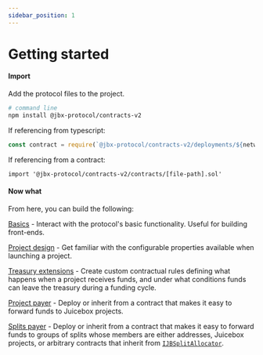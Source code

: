 ```yaml
---
sidebar_position: 1
---
```


# Getting started

#### Import

Add the protocol files to the project.
```bash
# command line
npm install @jbx-protocol/contracts-v2
```

If referencing from typescript:
```typescript
const contract = require(`@jbx-protocol/contracts-v2/deployments/${network}/${contractName}.json`)
```

If referencing from a contract:
```
import '@jbx-protocol/contracts-v2/contracts/[file-path].sol'
```

#### Now what

From here, you can build the following:

[Basics](basics.md) - Interact with the protocol's basic functionality. Useful for building front-ends.  

[Project design](project-design.md) - Get familiar with the configurable properties available when launching a project. 

[Treasury extensions](treasury-extensions) - Create custom contractual rules defining what happens when a project receives funds, and under what conditions funds can leave the treasury during a funding cycle.

[Project payer](utilities/project-payer.md) - Deploy or inherit from a contract that makes it easy to forward funds to Juicebox projects.

[Splits payer](utilities/splits-payer.md) - Deploy or inherit from a contract that makes it easy to forward funds to groups of splits whose members are either addresses, Juicebox projects, or arbitrary contracts that inherit from [`IJBSplitAllocator`](treasury-extensions/split-allocator.md).


